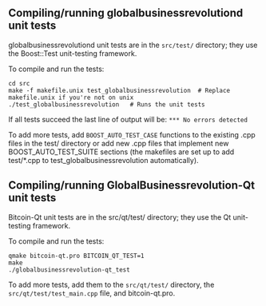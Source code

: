 Compiling/running globalbusinessrevolutiond unit tests
------------------------------------

globalbusinessrevolutiond unit tests are in the `src/test/` directory; they
use the Boost::Test unit-testing framework.

To compile and run the tests:

	cd src
	make -f makefile.unix test_globalbusinessrevolution  # Replace makefile.unix if you're not on unix
	./test_globalbusinessrevolution   # Runs the unit tests

If all tests succeed the last line of output will be:
`*** No errors detected`

To add more tests, add `BOOST_AUTO_TEST_CASE` functions to the existing
.cpp files in the test/ directory or add new .cpp files that
implement new BOOST_AUTO_TEST_SUITE sections (the makefiles are
set up to add test/*.cpp to test_globalbusinessrevolution automatically).


Compiling/running GlobalBusinessrevolution-Qt unit tests
---------------------------------------

Bitcoin-Qt unit tests are in the src/qt/test/ directory; they
use the Qt unit-testing framework.

To compile and run the tests:

	qmake bitcoin-qt.pro BITCOIN_QT_TEST=1
	make
	./globalbusinessrevolution-qt_test

To add more tests, add them to the `src/qt/test/` directory,
the `src/qt/test/test_main.cpp` file, and bitcoin-qt.pro.
